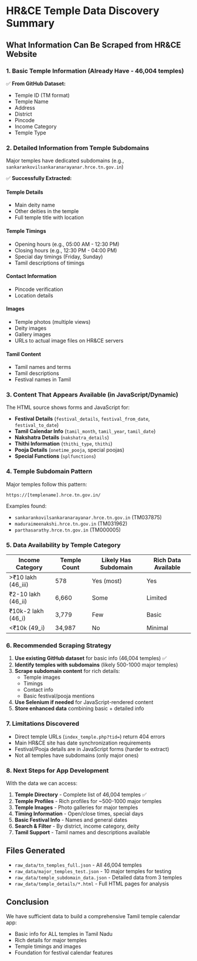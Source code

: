 # HR&CE Temple Data Discovery Summary

## What Information Can Be Scraped from HR&CE Website

### 1. Basic Temple Information (Already Have - 46,004 temples)
✅ **From GitHub Dataset:**
- Temple ID (TM format)
- Temple Name
- Address
- District
- Pincode
- Income Category
- Temple Type

### 2. Detailed Information from Temple Subdomains

Major temples have dedicated subdomains (e.g., `sankarankovilsankaranarayanar.hrce.tn.gov.in`)

✅ **Successfully Extracted:**

#### Temple Details
- Main deity name
- Other deities in the temple
- Full temple title with location

#### Temple Timings
- Opening hours (e.g., 05:00 AM - 12:30 PM)
- Closing hours (e.g., 12:30 PM - 04:00 PM)
- Special day timings (Friday, Sunday)
- Tamil descriptions of timings

#### Contact Information
- Pincode verification
- Location details

#### Images
- Temple photos (multiple views)
- Deity images
- Gallery images
- URLs to actual image files on HR&CE servers

#### Tamil Content
- Tamil names and terms
- Tamil descriptions
- Festival names in Tamil

### 3. Content That Appears Available (in JavaScript/Dynamic)

The HTML source shows forms and JavaScript for:
- **Festival Details** (`festival_details`, `festival_from_date`, `festival_to_date`)
- **Tamil Calendar Info** (`tamil_month`, `tamil_year`, `tamil_date`)
- **Nakshatra Details** (`nakshatra_details`)
- **Thithi Information** (`thithi_type`, `thithi`)
- **Pooja Details** (`onetime_pooja`, special poojas)
- **Special Functions** (`splfunctions`)

### 4. Temple Subdomain Pattern

Major temples follow this pattern:
```
https://[templename].hrce.tn.gov.in/
```

Examples found:
- `sankarankovilsankaranarayanar.hrce.tn.gov.in` (TM037875)
- `maduraimeenakshi.hrce.tn.gov.in` (TM031962)
- `parthasarathy.hrce.tn.gov.in` (TM000005)

### 5. Data Availability by Temple Category

| Income Category | Temple Count | Likely Has Subdomain | Rich Data Available |
|----------------|--------------|---------------------|-------------------|
| >₹10 lakh (46_iii) | 578 | Yes (most) | Yes |
| ₹2-10 lakh (46_ii) | 6,660 | Some | Limited |
| ₹10k-2 lakh (46_i) | 3,779 | Few | Basic |
| <₹10k (49_i) | 34,987 | No | Minimal |

### 6. Recommended Scraping Strategy

1. **Use existing GitHub dataset** for basic info (46,004 temples) ✅
2. **Identify temples with subdomains** (likely 500-1000 major temples)
3. **Scrape subdomain content** for rich details:
   - Temple images
   - Timings
   - Contact info
   - Basic festival/pooja mentions
4. **Use Selenium if needed** for JavaScript-rendered content
5. **Store enhanced data** combining basic + detailed info

### 7. Limitations Discovered

- Direct temple URLs (`index_temple.php?tid=`) return 404 errors
- Main HR&CE site has date synchronization requirements
- Festival/Pooja details are in JavaScript forms (harder to extract)
- Not all temples have subdomains (only major ones)

### 8. Next Steps for App Development

With the data we can access:

1. **Temple Directory** - Complete list of 46,004 temples ✅
2. **Temple Profiles** - Rich profiles for ~500-1000 major temples
3. **Temple Images** - Photo galleries for major temples
4. **Timing Information** - Open/close times, special days
5. **Basic Festival Info** - Names and general dates
6. **Search & Filter** - By district, income category, deity
7. **Tamil Support** - Tamil names and descriptions available

## Files Generated

- `raw_data/tn_temples_full.json` - All 46,004 temples
- `raw_data/major_temples_test.json` - 10 major temples for testing
- `raw_data/temple_subdomain_data.json` - Detailed data from 3 temples
- `raw_data/temple_details/*.html` - Full HTML pages for analysis

## Conclusion

We have sufficient data to build a comprehensive Tamil temple calendar app:
- Basic info for ALL temples in Tamil Nadu
- Rich details for major temples
- Temple timings and images
- Foundation for festival calendar features